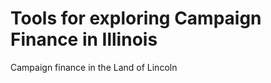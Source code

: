 Tools for exploring Campaign Finance in Illinois
================================================

Campaign finance in the Land of Lincoln
